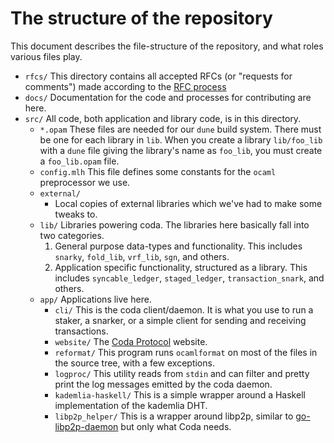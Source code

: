 # The structure of the repository

This document describes the file-structure of the repository, and what roles various
files play.

- `rfcs/`
  This directory contains all accepted RFCs (or "requests for comments") made according
  to the [RFC process](CONTRIBUTING.md#RFCs)
- `docs/`
  Documentation for the code and processes for contributing are here.
- `src/`
  All code, both application and library code, is in this directory.
  - `*.opam`
    These files are needed for our `dune` build system. There must be one for each
    library in `lib`. When you create a library `lib/foo_lib` with a `dune` file giving
    the library's name as `foo_lib`, you must create a `foo_lib.opam` file.
  - `config.mlh`
    This file defines some constants for the `ocaml` preprocessor we use.
  - `external/`
    - Local copies of external libraries which we've had to make some tweaks to.
  - `lib/`
    Libraries powering coda.
    The libraries here basically fall into two categories.
    1. General purpose data-types and functionality. This includes `snarky`, `fold_lib`, `vrf_lib`, `sgn`, and others.
    2. Application specific functionality, structured as a library. This includes `syncable_ledger`, `staged_ledger`, `transaction_snark`, and others.
  - `app/`
    Applications live here.
    - `cli/`
      This is the coda client/daemon. It is what you use to run a staker, a snarker, or a simple client
      for sending and receiving transactions.
    - `website/`
      The [Coda Protocol](https://codaprotocol.com) website.
    - `reformat/`
      This program runs `ocamlformat` on most of the files in the source tree, with a few exceptions.
    - `logproc/`
      This utility reads from `stdin` and can filter and pretty print the log messages emitted by the coda daemon.
    - `kademlia-haskell/`
      This is a simple wrapper around a Haskell implementation of the kademlia DHT.
    - `libp2p_helper/`
      This is a wrapper around libp2p, similar to [go-libp2p-daemon](https://github.com/libp2p/go-libp2p-daemon) but only what Coda needs.
